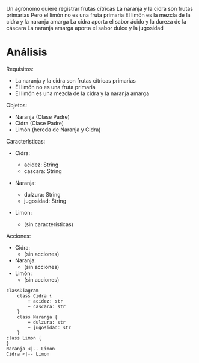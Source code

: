 Un agrónomo quiere registrar frutas cítricas
La naranja y la cidra son frutas primarias
Pero el limón no es una fruta primaria
El limón es la mezcla de la cidra y la naranja amarga
La cidra aporta el sabor ácido y la dureza de la cáscara
La naranja amarga aporta el sabor dulce y la jugosidad

# Análisis
Requisitos:
- La naranja y la cidra son frutas cítricas primarias
- El limón no es una fruta primaria
- El limón es una mezcla de la cidra y la naranja amarga

Objetos:
- Naranja (Clase Padre)
- Cidra (Clase Padre)
- Limón (hereda de Naranja y Cidra)

Características:
- Cidra:
  - acidez: String
  - cascara: String
- Naranja:
  - dulzura: String
  - jugosidad: String

- Limon:
  - (sin características)

Acciones:
- Cidra:
  - (sin acciones)
- Naranja:
  - (sin acciones)
- Limón:
  - (sin acciones)

```mermaid
classDiagram
    class Cidra {
        + acidez: str
        + cascara: str
    }
    class Naranja {
        + dulzura: str
        + jugosidad: str
    }
class Limon {
}
Naranja <|-- Limon
Cidra <|-- Limon
```